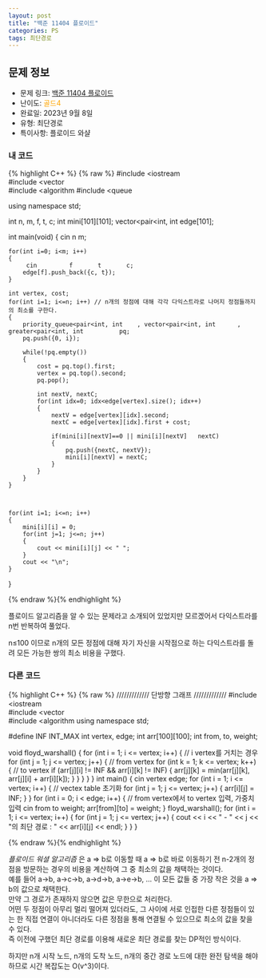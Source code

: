 ```yaml
---
layout: post
title: "백준 11404 플로이드"
categories: PS
tags: 최단경로
---
```


## 문제 정보
- 문제 링크: [백준 11404 플로이드](https://www.acmicpc.net/problem/11404)
- 난이도: <span style="color:#FFA500">골드4</span>
- 완료일: 2023년 9월 8일
- 유형: 최단경로
- 특이사항: 플로이드 와샬

### 내 코드

{% highlight C++ %} {% raw %}
#include <iostream	
#include <vector	
#include <algorithm	
#include <queue	

using namespace std;

int n, m, f, t, c;
int mini[101][101];
vector<pair<int, int		 edge[101];

int main(void)
{
	cin 		 n 		 m;
	
	for(int i=0; i<m; i++)
	{
		 cin 		 f 		 t 		 c;	
		edge[f].push_back({c, t});
	}
	
	int vertex, cost;
	for(int i=1; i<=n; i++) // n개의 정점에 대해 각각 다익스트라로 나머지 정점들까지의 최소를 구한다.
	{
		priority_queue<pair<int, int	, vector<pair<int, int		, greater<pair<int, int		 	 pq;
		pq.push({0, i});
		
		while(!pq.empty())
		{
			cost = pq.top().first;
			vertex = pq.top().second;
			pq.pop();
			
			int nextV, nextC;
			for(int idx=0; idx<edge[vertex].size(); idx++)
			{
				nextV = edge[vertex][idx].second;
				nextC = edge[vertex][idx].first + cost;
				
				if(mini[i][nextV]==0 || mini[i][nextV] 	 nextC)
				{
					pq.push({nextC, nextV});	
					mini[i][nextV] = nextC;
				}
			}
		}
	}
	
	
	
	for(int i=1; i<=n; i++)
	{
		mini[i][i] = 0;
		for(int j=1; j<=n; j++)
		{
			cout << mini[i][j] << " ";
		}
		cout << "\n";
	}	
			
}

{% endraw %}{% endhighlight %}

플로이드 알고리즘을 알 수 있는 문제라고 소개되어 있었지만 모르겠어서 다익스트라를 n번 반복하여 풀었다.

n≤100 이므로 n개의 모든 정점에 대해 자기 자신을 시작점으로 하는 다익스트라를 돌려 모든 가능한 쌍의 최소 비용을 구했다.

### 다른 코드

{% highlight C++ %} {% raw %}
///////////// 단방향 그래프 /////////////
#include <iostream	
#include <vector	
#include <algorithm	
using namespace std;
 
#define INF INT_MAX
int vertex, edge;
int arr[100][100];
int from, to, weight;
 
void floyd_warshall() {
	 for (int i = 1; i <= vertex; i++) {            // i vertex를 거치는 경우
	 for (int j = 1; j <= vertex; j++) {        // from vertex
	 for (int k = 1; k <= vertex; k++) {    // to vertex
	 if (arr[j][i] != INF && arr[i][k] != INF) {
	 arr[j][k] = min(arr[j][k], arr[j][i] + arr[i][k]);
	 }
	 }
	 }
	 }
}
int main()
{
	 cin 		 vertex 		 edge;
	 for (int i = 1; i <= vertex; i++) {        // vectex table 초기화
	 for (int j = 1; j <= vertex; j++) {
	 arr[i][j] = INF;
	 }
	 }
	 for (int i = 0; i < edge; i++) {    // from vertex에서 to vertex 입력, 가중치 입력
	 cin 		 from 		 to 		 weight;
	 arr[from][to] = weight;
	 }
	 floyd_warshall();
	 for (int i = 1; i <= vertex; i++) {
	 for (int j = 1; j <= vertex; j++) {
	 cout << i << " -	 " << j << "의 최단 경로 : " << arr[i][j] << endl;
	 }
	 }
}

{% endraw %}{% endhighlight %}

 _플로이드 워셜 알고리즘_ 은 a ⇒ b로 이동할 때 a ⇒ b로 바로 이동하기 전 n-2개의 정점을 방문하는 경우의 비용을 계산하여 그 중 최소의 값을 채택하는 것이다.   
예를 들어 a→b, a→c→b, a→d→b, a→e→b, … 이 모든 값들 중 가장 작은 것을 a ⇒ b의 값으로 채택한다.   
만약 그 경로가 존재하지 않으면 값은 무한으로 처리한다.  
어떤 두 정점이 아무리 멀리 떨어져 있더라도, 그 사이에 서로 인접한 다른 정점들이 있는 한 직접 연결이 아니더라도 다른 정점을 통해 연결될 수 있으므로 최소의 값을 찾을 수 있다.  
즉 이전에 구했던 최단 경로를 이용해 새로운 최단 경로를 찾는 DP적인 방식이다.  

하지만 n개 시작 노드, n개의 도착 노드, n개의 중간 경로 노드에 대한 완전 탐색을 해야하므로 시간 복잡도는 O(v^3)이다.  
  

